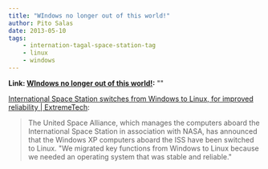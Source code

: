 ```yaml
---
title: "WIndows no longer out of this world!"
author: Pito Salas
date: 2013-05-10
tags:
    - internation-tagal-space-station-tag
    - linux
    - windows
---
```


**Link: [WIndows no longer out of this world!](None):** ""

[International Space Station switches from Windows to Linux, for improved reliability | ExtremeTech](<http://www.extremetech.com/extreme/155392-international-space-station-switches-from-windows-to-linux-for-improved-reliability>):

> The United Space Alliance, which manages the computers aboard the
> International Space Station in association with NASA, has announced that the
> Windows XP computers aboard the ISS have been switched to Linux. "We
> migrated key functions from Windows to Linux because we needed an operating
> system that was stable and reliable."





